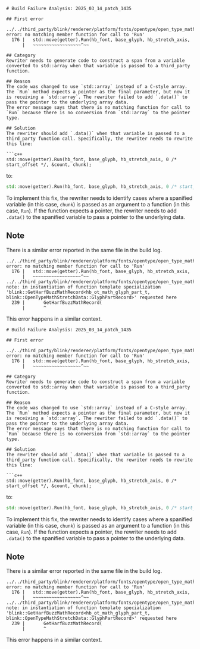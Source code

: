 ```
# Build Failure Analysis: 2025_03_14_patch_1435

## First error

../../third_party/blink/renderer/platform/fonts/opentype/open_type_math_support.cc:176:21: error: no matching member function for call to 'Run'
  176 |   std::move(getter).Run(hb_font, base_glyph, hb_stretch_axis,
      |   ~~~~~~~~~~~~~~~~~~^~~

## Category
Rewriter needs to generate code to construct a span from a variable converted to std::array when that variable is passed to a third_party function.

## Reason
The code was changed to use `std::array` instead of a C-style array. The `Run` method expects a pointer as the final parameter, but now it is receiving a `std::array`. The rewriter failed to add `.data()` to pass the pointer to the underlying array data.
The error message says that there is no matching function for call to `Run` because there is no conversion from `std::array` to the pointer type.

## Solution
The rewriter should add `.data()` when that variable is passed to a third_party function call. Specifically, the rewriter needs to rewrite this line:

```c++
std::move(getter).Run(hb_font, base_glyph, hb_stretch_axis, 0 /* start_offset */, &count, chunk);
```

to:

```c++
std::move(getter).Run(hb_font, base_glyph, hb_stretch_axis, 0 /* start_offset */, &count, chunk.data());
```

To implement this fix, the rewriter needs to identify cases where a spanified variable (in this case, `chunk`) is passed as an argument to a function (in this case, `Run`). If the function expects a pointer, the rewriter needs to add `.data()` to the spanified variable to pass a pointer to the underlying data.

## Note
There is a similar error reported in the same file in the build log.
```
../../third_party/blink/renderer/platform/fonts/opentype/open_type_math_support.cc:176:21: error: no matching member function for call to 'Run'
  176 |   std::move(getter).Run(hb_font, base_glyph, hb_stretch_axis,
      |   ~~~~~~~~~~~~~~~~~~^~~
../../third_party/blink/renderer/platform/fonts/opentype/open_type_math_support.cc:239:7: note: in instantiation of function template specialization 'blink::GetHarfBuzzMathRecord<hb_ot_math_glyph_part_t, blink::OpenTypeMathStretchData::GlyphPartRecord>' requested here
  239 |       GetHarfBuzzMathRecord(
      |       ^
```
This error happens in a similar context.

```
# Build Failure Analysis: 2025_03_14_patch_1435

## First error

../../third_party/blink/renderer/platform/fonts/opentype/open_type_math_support.cc:176:21: error: no matching member function for call to 'Run'
  176 |   std::move(getter).Run(hb_font, base_glyph, hb_stretch_axis,
      |   ~~~~~~~~~~~~~~~~~~^~~

## Category
Rewriter needs to generate code to construct a span from a variable converted to std::array when that variable is passed to a third_party function.

## Reason
The code was changed to use `std::array` instead of a C-style array. The `Run` method expects a pointer as the final parameter, but now it is receiving a `std::array`. The rewriter failed to add `.data()` to pass the pointer to the underlying array data.
The error message says that there is no matching function for call to `Run` because there is no conversion from `std::array` to the pointer type.

## Solution
The rewriter should add `.data()` when that variable is passed to a third_party function call. Specifically, the rewriter needs to rewrite this line:

```c++
std::move(getter).Run(hb_font, base_glyph, hb_stretch_axis, 0 /* start_offset */, &count, chunk);
```

to:

```c++
std::move(getter).Run(hb_font, base_glyph, hb_stretch_axis, 0 /* start_offset */, &count, chunk.data());
```

To implement this fix, the rewriter needs to identify cases where a spanified variable (in this case, `chunk`) is passed as an argument to a function (in this case, `Run`). If the function expects a pointer, the rewriter needs to add `.data()` to the spanified variable to pass a pointer to the underlying data.

## Note
There is a similar error reported in the same file in the build log.
```
../../third_party/blink/renderer/platform/fonts/opentype/open_type_math_support.cc:176:21: error: no matching member function for call to 'Run'
  176 |   std::move(getter).Run(hb_font, base_glyph, hb_stretch_axis,
      |   ~~~~~~~~~~~~~~~~~~^~~
../../third_party/blink/renderer/platform/fonts/opentype/open_type_math_support.cc:239:7: note: in instantiation of function template specialization 'blink::GetHarfBuzzMathRecord<hb_ot_math_glyph_part_t, blink::OpenTypeMathStretchData::GlyphPartRecord>' requested here
  239 |       GetHarfBuzzMathRecord(
      |       ^
```
This error happens in a similar context.
